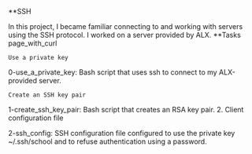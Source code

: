 **SSH

In this project, I became familiar connecting to and working with servers using the SSH protocol. I worked on a server provided by ALX.
**Tasks page_with_curl

    Use a private key

0-use_a_private_key: Bash script that uses ssh to connect to my ALX-provided server.

    Create an SSH key pair

1-create_ssh_key_pair: Bash script that creates an RSA key pair. 2. Client configuration file

2-ssh_config: SSH configuration file configured to use the private key ~/.ssh/school and to refuse authentication using a password.
